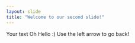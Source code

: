```yaml
---
layout: slide
title: "Welcome to our second slide!"
---
```

Your text
Oh Hello :)
Use the left arrow to go back!
